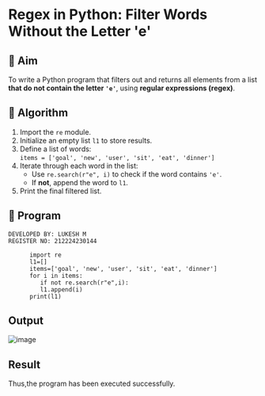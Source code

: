# Regex in Python: Filter Words Without the Letter 'e'

## 🎯 Aim
To write a Python program that filters out and returns all elements from a list **that do not contain the letter `'e'`**, using **regular expressions (regex)**.

## 🧠 Algorithm
1. Import the `re` module.
2. Initialize an empty list `l1` to store results.
3. Define a list of words:  
   `items = ['goal', 'new', 'user', 'sit', 'eat', 'dinner']`
4. Iterate through each word in the list:
   - Use `re.search(r"e", i)` to check if the word contains `'e'`.
   - If **not**, append the word to `l1`.
5. Print the final filtered list.

## 🧾 Program
```
DEVELOPED BY: LUKESH M
REGISTER NO: 212224230144

      import re 
      l1=[]
      items=['goal', 'new', 'user', 'sit', 'eat', 'dinner'] 
      for i in items:
         if not re.search(r"e",i):
         l1.append(i)
      print(l1)
```
## Output
![image](https://github.com/user-attachments/assets/626824d6-3660-470f-ac45-bcba6052fd64)


## Result
Thus,the program has been executed successfully.
